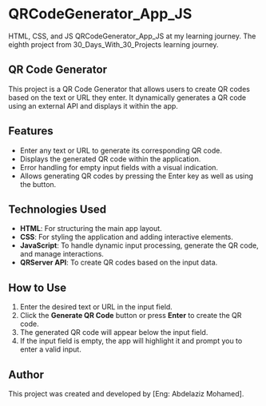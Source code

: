 # QRCodeGenerator_App_JS
HTML, CSS, and JS QRCodeGenerator_App_JS at my learning journey. The eighth project from 30_Days_With_30_Projects learning journey.

## QR Code Generator
This project is a QR Code Generator that allows users to create QR codes based on the text or URL they enter. 
It dynamically generates a QR code using an external API and displays it within the app.

## Features
- Enter any text or URL to generate its corresponding QR code.
- Displays the generated QR code within the application.
- Error handling for empty input fields with a visual indication.
- Allows generating QR codes by pressing the Enter key as well as using the button.

## Technologies Used
- **HTML**: For structuring the main app layout.
- **CSS**: For styling the application and adding interactive elements.
- **JavaScript**: To handle dynamic input processing, generate the QR code, and manage interactions.
- **QRServer API**: To create QR codes based on the input data.

## How to Use
1. Enter the desired text or URL in the input field.
2. Click the **Generate QR Code** button or press **Enter** to create the QR code.
3. The generated QR code will appear below the input field.
4. If the input field is empty, the app will highlight it and prompt you to enter a valid input.

## Author
This project was created and developed by [Eng: Abdelaziz Mohamed].
